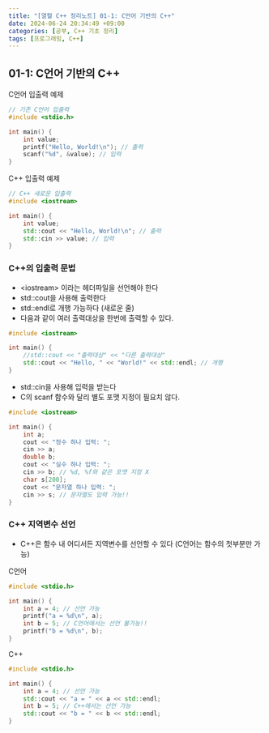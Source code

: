 ```yaml
---
title: "[열혈 C++ 정리노트] 01-1: C언어 기반의 C++"
date: 2024-06-24 20:34:49 +09:00
categories: [공부, C++ 기초 정리]
tags: [프로그래밍, C++]
---
```


## **01-1: C언어 기반의 C++**

C언어 입출력 예제
~~~ C
// 기존 C언어 입출력
#include <stdio.h>

int main() {
    int value;
    printf("Hello, World!\n"); // 출력
    scanf("%d", &value); // 입력
}

~~~

C++ 입출력 예제
~~~ Cpp
// C++ 새로운 입출력
#include <iostream>

int main() {
    int value;
    std::cout << "Hello, World!\n"; // 출력
    std::cin >> value; // 입력
}

~~~

### C++의 입출력 문법
- \<iostream> 이라는 헤더파일을 선언해야 한다
- std::cout을 사용해 출력한다
- std::endl로 개행 가능하다 (새로운 줄)
- 다음과 같이 여러 출력대상을 한번에 출력할 수 있다.

~~~ Cpp
#include <iostream>

int main() {
    //std::cout << "출력대상" << "다른 출력대상"
    std::cout << "Hello, " << "World!" << std::endl; // 개행
}

~~~

- std::cin을 사용해 입력을 받는다
- C의 scanf 함수와 달리 별도 포맷 지정이 필요치 않다.

~~~ Cpp
#include <iostream>

int main() {
    int a;
    cout << "정수 하나 입력: ";
    cin >> a;
    double b;
    cout << "실수 하나 입력: ";
    cin >> b; // %d, %f와 같은 포맷 지정 X
    char s[200];
    cout << "문자열 하나 입력: ";
    cin >> s; // 문자열도 입력 가능!!
}

~~~

### C++ 지역변수 선언
- C++은 함수 내 어디서든 지역변수를 선언할 수 있다 (C언어는 함수의 첫부분만 가능)

C언어
~~~ C
#include <stdio.h>

int main() {
    int a = 4; // 선언 가능
    printf("a = %d\n", a);
    int b = 5; // C언어에서는 선언 불가능!!
    printf("b = %d\n", b);
}

~~~

C++
~~~ Cpp
#include <stdio.h>

int main() {
    int a = 4; // 선언 가능
    std::cout << "a = " << a << std::endl;
    int b = 5; // C++에서는 선언 가능
    std::cout << "b = " << b << std::endl;
}

~~~